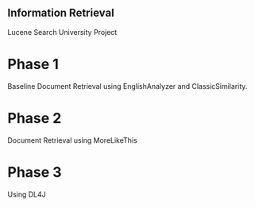 ## Information Retrieval
Lucene Search University Project
# Phase 1
Baseline Document Retrieval using EnglishAnalyzer and ClassicSimilarity. 
# Phase 2
Document Retrieval using MoreLikeThis 
# Phase 3
Using DL4J
